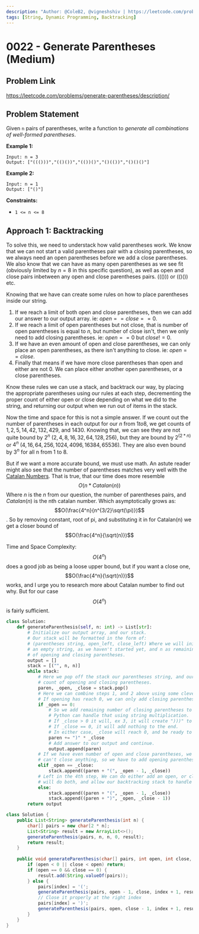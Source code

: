 ```yaml
---
description: "Author: @ColeB2, @vigneshshiv | https://leetcode.com/problems/generate-parentheses/description/"
tags: [String, Dynamic Programming, Backtracking]
---
```


# 0022 - Generate Parentheses (Medium)

## Problem Link

https://leetcode.com/problems/generate-parentheses/description/

## Problem Statement

Given `n` pairs of parentheses, write a function to _generate all combinations of well-formed parentheses_.

**Example 1:**

```
Input: n = 3
Output: ["((()))","(()())","(())()","()(())","()()()"]
```

**Example 2:**

```
Input: n = 1
Output: ["()"]
```

**Constraints:**

- `1 <= n <= 8`

## Approach 1: Backtracking

To solve this, we need to understack how valid parentheses work. We know that we can not start a valid parentheses pair with a closing parentheses, so we always need an open parentheses before we add a close parentheses. We also know that we can have as many open parentheses as we see fit (obviously limited by $n=8$ in this specific question), as well as open and close pairs inbetween any open and close parentheses pairs. $((()))$ or $(()())$ etc.

Knowing that we have can create some rules on how to place parentheses inside our string.
1. If we reach a limit of both open and close parentheses, then we can add our answer to our output array. ie: $open == close == 0$.
2. If we reach a limit of open parentheses but not close, that is number of open parentheses is equal to $n$, but number of close isn't, then we only need to add closing parentheses. ie: $open == 0$ but $close != 0$.
3. If we have an even amount of open and close parentheses, we can only place an open parentheses, as there isn't anything to close. ie: $open == close$.
4. Finally that means if we have more close parentheses than open and either are not 0. We can place either another open parentheses, or a close parentheses.

Know these rules we can use a stack, and backtrack our way, by placing the appropriate parentheses using our rules at each step, decrementing the proper count of either open or close depending on what we did to the string, and returning our output when we run out of items in the stack.

Now the time and space for this is not a simple answer. If we count out the number of parentheses in each output for our $n$ from $1 to 8$, we get counts of $1, 2, 5, 14, 42, 132, 429$, and $1430$. Knowing that, we can see they are not quite bound by $2^n$ ($2, 4, 8, 16, 32, 64, 128, 256$), but they are bound by $2^{(2*n)}$ or $4^n$ ($4, 16, 64, 256, 1024, 4096, 16384, 65536$). They are also even bound by $3^n$ for all n from 1 to 8. 

But if we want a more accurate bound, we must use math. An astute reader might also see that the number of parentheses matches very well with the [Catalan Numbers](https://en.wikipedia.org/wiki/Catalan_number). That is true, that our time does more resemble $$O(n * Catalan(n))$$ Where $n$ is the $n$ from our question, the number of parentheses pairs, and $Catalan(n)$ is the nth catalan number. Which asymptotically grows as: $$O(\frac{4^n}{n^{3/2}\sqrt(\pi)})$$. So by removing constant, root of pi, and substituting it in for Catalan(n) we get a closer bound of $$O(\frac{4^n}{\sqrt(n)})$$

Time and Space Complexity: $$O(4^n)$$ does a good job as being a loose upper bound, but if you want a close one, $$O(\frac{4^n}{\sqrt(n)})$$ works, and I urge you to research more about Catalan number to find out why. But for our case $$O(4^n)$$ is fairly sufficient. 


<Tabs>
<TabItem value="python" label="Python">
<SolutionAuthor name="@ColeB2"/>

```py
class Solution:
    def generateParenthesis(self, n: int) -> List[str]:
        # Initialize our output array, and our stack.
        # Our stack will be formatted in the form of:
        # (parentheses string, open_left, close_left) Where we will initialize
        # an empty string, as we haven't started yet, and n as remaining number
        # of opening and closing parentheses.
        output = []
        stack = [("", n, n)]
        while stack:
            # Here we pop off the stack our parentheses string, and our remaining
            # count of opening and closing parentheses.
            paren, _open, _close = stack.pop()
            # Here we can combine steps 1, and 2 above using some clever python.
            # If opening has reach 0, we can only add closing parentheses.
            if _open == 0:
                # So we add remaining number of closing parentheses to string.
                # Python can handle that using string multiplication.
                # If _close > 0 it will, ex 3, it will create ")))" to add to end.
                # If _close == 0, it will add nothing to the end.
                # In either case, _close will reach 0, and be ready to add to output.
                paren += ")" * _close
                # Add answer to our output and continue.
                output.append(paren)
            # If we have even number of open and close parentheses, we know we
            # can't close anything, so we have to add opening parentheses.
            elif _open == _close:
                stack.append((paren + "(", _open - 1, _close))
            # Left in the 4th step, We can do either add an open, or close. So we
            # will do both, and allow our backtracking stack to handle both cases.
            else:
                stack.append((paren + "(", _open - 1, _close))
                stack.append((paren + ")", _open, _close - 1))
        return output
```

</TabItem>

<TabItem value="java" label="Java">
<SolutionAuthor name="@vigneshshiv"/>

```java
class Solution {
    public List<String> generateParenthesis(int n) {
        char[] pairs = new char[2 * n];
        List<String> result = new ArrayList<>();
        generateParenthesis(pairs, n, n, 0, result);
        return result;
    }
    
    public void generateParenthesis(char[] pairs, int open, int close, int index, List<String> result) {
        if (open < 0 || close < open) return;
        if (open == 0 && close == 0) {
            result.add(String.valueOf(pairs));
        } else {
            pairs[index] = '(';
            generateParenthesis(pairs, open - 1, close, index + 1, result);
            // Close it properly at the right index
            pairs[index] = ')';
            generateParenthesis(pairs, open, close - 1, index + 1, result);
        }
    }
}
```

</TabItem>
</Tabs>